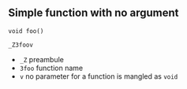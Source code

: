 ## Simple function with no argument
```
void foo()
```
`_Z3foov`
- `_Z` preambule
- `3foo` function name
- `v` no parameter for a function is mangled as `void`
